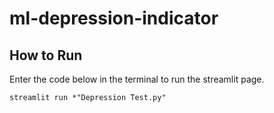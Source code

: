 # ml-depression-indicator

## How to Run

Enter the code below in the terminal to run the streamlit page.

```terminal
streamlit run *"Depression Test.py"
```
